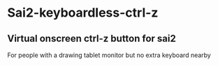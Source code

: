 # Sai2-keyboardless-ctrl-z
## Virtual onscreen ctrl-z button for sai2 <br/>
For people with a drawing tablet monitor but no extra keyboard nearby
